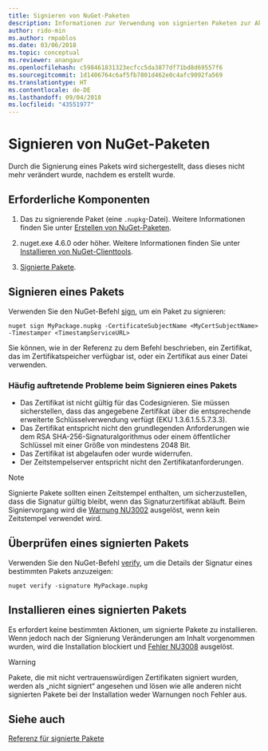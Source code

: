 ```yaml
---
title: Signieren von NuGet-Paketen
description: Informationen zur Verwendung von signierten Paketen zur Aktivierung der Integritätsüberprüfung des Inhalts.
author: rido-min
ms.author: rmpablos
ms.date: 03/06/2018
ms.topic: conceptual
ms.reviewer: anangaur
ms.openlocfilehash: c598461831323ecfcc5da3877df71bd8d69557f6
ms.sourcegitcommit: 1d1406764c6af5fb7801d462e0c4afc9092fa569
ms.translationtype: HT
ms.contentlocale: de-DE
ms.lasthandoff: 09/04/2018
ms.locfileid: "43551977"
---
```

# <a name="signing-nuget-packages"></a>Signieren von NuGet-Paketen

Durch die Signierung eines Pakets wird sichergestellt, dass dieses nicht mehr verändert wurde, nachdem es erstellt wurde.

## <a name="prerequisites"></a>Erforderliche Komponenten

1. Das zu signierende Paket (eine `.nupkg`-Datei). Weitere Informationen finden Sie unter [Erstellen von NuGet-Paketen](creating-a-package.md).

1. nuget.exe 4.6.0 oder höher. Weitere Informationen finden Sie unter [Installieren von NuGet-Clienttools](../install-nuget-client-tools.md#nugetexe-cli).

1. [Signierte Pakete](../reference/signed-packages-reference.md#get-a-code-signing-certificate).

## <a name="sign-a-package"></a>Signieren eines Pakets

Verwenden Sie den NuGet-Befehl [sign](../tools/cli-ref-sign.md), um ein Paket zu signieren:

```cli
nuget sign MyPackage.nupkg -CertificateSubjectName <MyCertSubjectName> -Timestamper <TimestampServiceURL>
```

Sie können, wie in der Referenz zu dem Befehl beschrieben, ein Zertifikat, das im Zertifikatspeicher verfügbar ist, oder ein Zertifikat aus einer Datei verwenden.

### <a name="common-problems-when-signing-a-package"></a>Häufig auftretende Probleme beim Signieren eines Pakets

- Das Zertifikat ist nicht gültig für das Codesignieren. Sie müssen sicherstellen, dass das angegebene Zertifikat über die entsprechende erweiterte Schlüsselverwendung verfügt (EKU 1.3.6.1.5.5.7.3.3).
- Das Zertifikat entspricht nicht den grundlegenden Anforderungen wie dem RSA SHA-256-Signaturalgorithmus oder einem öffentlicher Schlüssel mit einer Größe von mindestens 2048 Bit.
- Das Zertifikat ist abgelaufen oder wurde widerrufen.
- Der Zeitstempelserver entspricht nicht den Zertifikatanforderungen.

> [!Note]
> Signierte Pakete sollten einen Zeitstempel enthalten, um sicherzustellen, dass die Signatur gültig bleibt, wenn das Signaturzertifikat abläuft. Beim Signiervorgang wird die [Warnung NU3002](../reference/errors-and-warnings/NU3002.md) ausgelöst, wenn kein Zeitstempel verwendet wird.

## <a name="verify-a-signed-package"></a>Überprüfen eines signierten Pakets

Verwenden Sie den NuGet-Befehl [verify](../tools/cli-ref-verify.md), um die Details der Signatur eines bestimmten Pakets anzuzeigen:

```cli
nuget verify -signature MyPackage.nupkg
```

## <a name="install-a-signed-package"></a>Installieren eines signierten Pakets

Es erfordert keine bestimmten Aktionen, um signierte Pakete zu installieren. Wenn jedoch nach der Signierung Veränderungen am Inhalt vorgenommen wurden, wird die Installation blockiert und [Fehler NU3008](../reference/errors-and-warnings/NU3008.md) ausgelöst.

> [!Warning]
> Pakete, die mit nicht vertrauenswürdigen Zertifikaten signiert wurden, werden als „nicht signiert“ angesehen und lösen wie alle anderen nicht signierten Pakete bei der Installation weder Warnungen noch Fehler aus.

## <a name="see-also"></a>Siehe auch

[Referenz für signierte Pakete](../reference/Signed-Packages-Reference.md)
